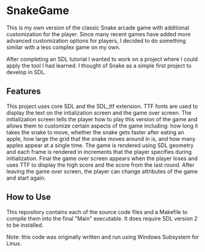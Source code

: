 # SnakeGame
This is my own version of the classic Snake arcade game with additional customization for the player. Since many recent games have added more advanced customization options for players, I decided to do something similar with a less complex game on my own. 

After completing an SDL tutorial I wanted to work on a project where I could apply the tool I had learned. I thought of Snake as a simple first project to develop in SDL.

## Features
This project uses core SDL and the SDL_ttf extension. TTF fonts are used to display the text on the intialization screen and the game over screen. The initialization screen tells the player how to play this version of the game and allows them to customize certain aspects of the game including: how long it takes the snake to move, whether the snake gets faster after eating an apple, how large the grid that the snake moves around in is, and how many apples appear at a single time. The game is rendered using SDL geometry and each frame is rendered in increments that the player specifies during initialization. Final the game over screen appears when the player loses and uses TTF to display the high score and the score from the last round. After leaving the game over screen, the player can change attributes of the game and start again.
## How to Use
This repository contains each of the source code files and a Makefile to compile them into the final "Main" executable. It does require SDL version 2 to be installed. 

Note: this code was originally written and run using Windows Subsystem for Linux.
